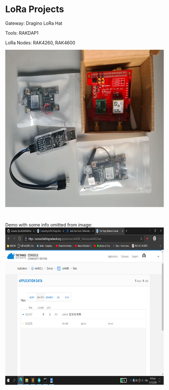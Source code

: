 # LoRa Projects

Gateway:
Dragino LoRa Hat

Tools:
RAKDAP1

LoRa Nodes:
RAK4260, RAK4600

<img src="https://github.com/LawZHRobin/Projects/raw/main/LoRa/LoRa-Setup.jpg" width="750" height="500"> <br/>

<br/>

Demo with some info omitted from image: <br/>
<img src="https://github.com/LawZHRobin/Projects/raw/main/LoRa/LoRa.png" width="750" height="500"> <br/>
